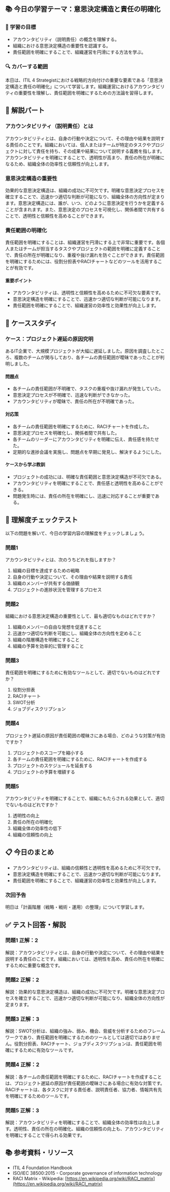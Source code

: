 ## 📚 今日の学習テーマ：意思決定構造と責任の明確化

### 📝 学習の目標

* アカウンタビリティ（説明責任）の概念を理解する。
* 組織における意思決定構造の重要性を認識する。
* 責任範囲を明確にすることで、組織運営を円滑にする方法を学ぶ。

### 🔍 カバーする範囲

本日は、ITIL 4 Strategistにおける戦略的方向付けの重要な要素である「意思決定構造と責任の明確化」について学習します。組織運営におけるアカウンタビリティの重要性を理解し、責任範囲を明確にするための方法論を習得します。

## 📖 解説パート

### アカウンタビリティ（説明責任）とは

アカウンタビリティとは、自身の行動や決定について、その理由や結果を説明する責任のことです。組織においては、個人またはチームが特定のタスクやプロジェクトに対して責任を持ち、その成果や結果について説明する義務を指します。アカウンタビリティを明確にすることで、透明性が高まり、責任の所在が明確になるため、組織全体の効率性と信頼性が向上します。

### 意思決定構造の重要性

効果的な意思決定構造は、組織の成功に不可欠です。明確な意思決定プロセスを確立することで、迅速かつ適切な判断が可能になり、組織全体の方向性が定まります。意思決定構造には、誰が、いつ、どのように意思決定を行うかを定義することが含まれます。また、意思決定のプロセスを可視化し、関係者間で共有することで、透明性と信頼性を高めることができます。

### 責任範囲の明確化

責任範囲を明確にすることは、組織運営を円滑にする上で非常に重要です。各個人またはチームが担当するタスクやプロジェクトの範囲を明確に定義することで、責任の所在が明確になり、重複や抜け漏れを防ぐことができます。責任範囲を明確にするためには、役割分担表やRACIチャートなどのツールを活用することが有効です。

#### 重要ポイント

* アカウンタビリティは、透明性と信頼性を高めるために不可欠な要素です。
* 意思決定構造を明確にすることで、迅速かつ適切な判断が可能になります。
* 責任範囲を明確にすることで、組織運営の効率性と効果性が向上します。

## 🏢 ケーススタディ

### ケース：プロジェクト遅延の原因究明

あるIT企業で、大規模プロジェクトが大幅に遅延しました。原因を調査したところ、複数のチームが関与しており、各チームの責任範囲が曖昧であったことが判明しました。

#### 問題点

* 各チームの責任範囲が不明確で、タスクの重複や抜け漏れが発生していた。
* 意思決定プロセスが不明確で、迅速な判断ができなかった。
* アカウンタビリティが曖昧で、責任の所在が不明確であった。

#### 対応策

* 各チームの責任範囲を明確にするために、RACIチャートを作成した。
* 意思決定プロセスを明確化し、関係者間で共有した。
* 各チームのリーダーにアカウンタビリティを明確に伝え、責任感を持たせた。
* 定期的な進捗会議を実施し、問題点を早期に発見し、解決するようにした。

#### ケースから学ぶ教訓

* プロジェクトの成功には、明確な責任範囲と意思決定構造が不可欠である。
* アカウンタビリティを明確にすることで、責任感と透明性を高めることができる。
* 問題発生時には、責任の所在を明確にし、迅速に対応することが重要である。

## 📝 理解度チェックテスト

以下の問題を解いて、今日の学習内容の理解度をチェックしましょう。

### 問題1

アカウンタビリティとは、次のうちどれを指しますか？

1. 組織の目標を達成するための戦略
2. 自身の行動や決定について、その理由や結果を説明する責任
3. 組織のメンバーが共有する価値観
4. プロジェクトの進捗状況を管理するプロセス

### 問題2

組織における意思決定構造の重要性として、最も適切なものはどれですか？

1. 組織のメンバーの自由な発想を促進すること
2. 迅速かつ適切な判断を可能にし、組織全体の方向性を定めること
3. 組織の階層構造を明確にすること
4. 組織の予算を効率的に管理すること

### 問題3

責任範囲を明確にするために有効なツールとして、適切でないものはどれですか？

1. 役割分担表
2. RACIチャート
3. SWOT分析
4. ジョブディスクリプション

### 問題4

プロジェクト遅延の原因が責任範囲の曖昧さにある場合、どのような対策が有効ですか？

1. プロジェクトのスコープを縮小する
2. 各チームの責任範囲を明確にするために、RACIチャートを作成する
3. プロジェクトのスケジュールを延長する
4. プロジェクトの予算を増額する

### 問題5

アカウンタビリティを明確にすることで、組織にもたらされる効果として、適切でないものはどれですか？

1. 透明性の向上
2. 責任の所在の明確化
3. 組織全体の効率性の低下
4. 組織の信頼性の向上

## 📋 今日のまとめ

* アカウンタビリティは、組織の信頼性と透明性を高めるために不可欠です。
* 意思決定構造を明確にすることで、迅速かつ適切な判断が可能になります。
* 責任範囲を明確にすることで、組織運営の効率性と効果性が向上します。

### 次回予告

明日は「計画階層（戦略・戦術・運用）の整理」について学習します。

## ✅ テスト回答・解説

### 問題1 正解：2

解説：アカウンタビリティとは、自身の行動や決定について、その理由や結果を説明する責任のことです。組織においては、透明性を高め、責任の所在を明確にするために重要な概念です。

### 問題2 正解：2

解説：効果的な意思決定構造は、組織の成功に不可欠です。明確な意思決定プロセスを確立することで、迅速かつ適切な判断が可能になり、組織全体の方向性が定まります。

### 問題3 正解：3

解説：SWOT分析は、組織の強み、弱み、機会、脅威を分析するためのフレームワークであり、責任範囲を明確にするためのツールとしては適切ではありません。役割分担表、RACIチャート、ジョブディスクリプションは、責任範囲を明確にするために有効なツールです。

### 問題4 正解：2

解説：各チームの責任範囲を明確にするために、RACIチャートを作成することは、プロジェクト遅延の原因が責任範囲の曖昧さにある場合に有効な対策です。RACIチャートは、各タスクに対する責任者、説明責任者、協力者、情報共有先を明確にするためのツールです。

### 問題5 正解：3

解説：アカウンタビリティを明確にすることで、組織全体の効率性は向上します。透明性、責任の所在の明確化、組織の信頼性の向上も、アカウンタビリティを明確にすることで得られる効果です。

## 📚 参考資料・リソース

* ITIL 4 Foundation Handbook
* ISO/IEC 38500:2015 - Corporate governance of information technology
* RACI Matrix - Wikipedia: [https://en.wikipedia.org/wiki/RACI_matrix](https://en.wikipedia.org/wiki/RACI_matrix)
